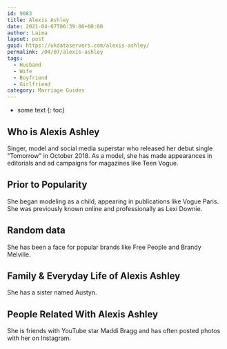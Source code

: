 ```yaml
---
id: 9083
title: Alexis Ashley
date: 2021-04-07T06:39:06+00:00
author: Laima
layout: post
guid: https://ukdataservers.com/alexis-ashley/
permalink: /04/07/alexis-ashley
tags:
  - Husband
  - Wife
  - Boyfriend
  - Girlfriend
category: Marriage Guides
---
```


* some text
{: toc}


## Who is Alexis Ashley
                  
                  
                  
Singer, model and social media superstar who released her debut single &#8220;Tomorrow&#8221; in October 2018. As a model, she has made appearances in editorials and ad campaigns for magazines like Teen Vogue. 
                  
              
            
              
            
                
                
                
## Prior to Popularity
                  
                  
                  
She began modeling as a child, appearing in publications like Vogue Paris. She was previously known online and professionally as Lexi Downie. 
                  
              
            
              
            
                
                
                
## Random data
                  
                  
                  
She has been a face for popular brands like Free People and Brandy Melville.
                  
              
            
              
            
                
                
                
## Family & Everyday Life of Alexis Ashley
                  
                  
                  
She has a sister named Austyn.
                  
              
            
              
            
                
                
                
## People Related With Alexis Ashley
                  
                  
                  
She is friends with YouTube star Maddi Bragg and has often posted photos with her on Instagram.
                  
              
            
              
            
                
              
            
              
              
            
            
              
            
          
          
          